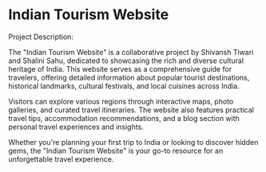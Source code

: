 # Indian Tourism Website
Project Description:

The "Indian Tourism Website" is a collaborative project by Shivansh Tiwari and Shalini Sahu, dedicated to showcasing the rich and diverse cultural heritage of India. This website serves as a comprehensive guide for travelers, offering detailed information about popular tourist destinations, historical landmarks, cultural festivals, and local cuisines across India.

Visitors can explore various regions through interactive maps, photo galleries, and curated travel itineraries. The website also features practical travel tips, accommodation recommendations, and a blog section with personal travel experiences and insights.

Whether you're planning your first trip to India or looking to discover hidden gems, the "Indian Tourism Website" is your go-to resource for an unforgettable travel experience.
